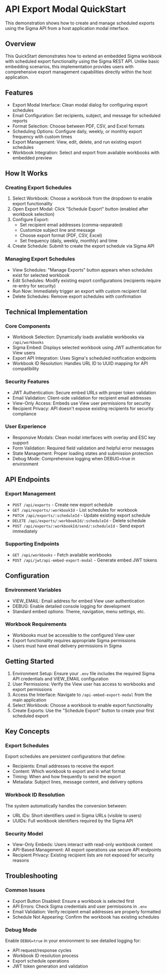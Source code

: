 # API Export Modal QuickStart

This demonstration shows how to create and manage scheduled exports using the Sigma API from a host application modal interface.

## Overview

This QuickStart demonstrates how to extend an embedded Sigma workbook with scheduled export functionality using the Sigma REST API. Unlike basic embedding scenarios, this implementation provides users with comprehensive export management capabilities directly within the host application.

## Features

- Export Modal Interface: Clean modal dialog for configuring export schedules
- Email Configuration: Set recipients, subject, and message for scheduled reports
- Format Selection: Choose between PDF, CSV, and Excel formats
- Scheduling Options: Configure daily, weekly, or monthly export frequency with custom times
- Export Management: View, edit, delete, and run existing export schedules
- Workbook Integration: Select and export from available workbooks with embedded preview

## How It Works

### Creating Export Schedules
1. Select Workbook: Choose a workbook from the dropdown to enable export functionality
2. Open Export Modal: Click "Schedule Export" button (enabled after workbook selection)
3. Configure Export: 
   - Set recipient email addresses (comma-separated)
   - Customize subject line and message
   - Choose export format (PDF, CSV, Excel)
   - Set frequency (daily, weekly, monthly) and time
4. Create Schedule: Submit to create the export schedule via Sigma API

### Managing Export Schedules
- View Schedules: "Manage Exports" button appears when schedules exist for selected workbook
- Edit Schedules: Modify existing export configurations (recipients require re-entry for security)
- Run Now: Immediately trigger an export with custom recipient list
- Delete Schedules: Remove export schedules with confirmation

## Technical Implementation

### Core Components
- Workbook Selection: Dynamically loads available workbooks via `/api/workbooks`
- Sigma Embed: Displays selected workbook using JWT authentication for View users
- Export API Integration: Uses Sigma's scheduled notification endpoints
- Workbook ID Resolution: Handles URL ID to UUID mapping for API compatibility

### Security Features
- JWT Authentication: Secure embed URLs with proper token validation
- Email Validation: Client-side validation for recipient email addresses
- View-Only Access: Embeds use View user permissions for security
- Recipient Privacy: API doesn't expose existing recipients for security compliance

### User Experience
- Responsive Modals: Clean modal interfaces with overlay and ESC key support
- Form Validation: Required field validation and helpful error messages
- State Management: Proper loading states and submission protection
- Debug Mode: Comprehensive logging when DEBUG=true in environment

## API Endpoints

### Export Management
- `POST /api/exports` - Create new export schedule
- `GET /api/exports/:workbookId` - List schedules for workbook
- `PATCH /api/exports/:scheduleId` - Update existing export schedule
- `DELETE /api/exports/:workbookId/:scheduleId` - Delete schedule
- `POST /api/exports/:workbookId/send/:scheduleId` - Send export immediately

### Supporting Endpoints
- `GET /api/workbooks` - Fetch available workbooks
- `POST /api/jwt/api-embed-export-modal` - Generate embed JWT tokens

## Configuration

### Environment Variables
- VIEW_EMAIL: Email address for embed View user authentication
- DEBUG: Enable detailed console logging for development
- Standard embed options: Theme, navigation, menu settings, etc.

### Workbook Requirements
- Workbooks must be accessible to the configured View user
- Export functionality requires appropriate Sigma permissions
- Users must have email delivery permissions in Sigma

## Getting Started

1. Environment Setup: Ensure your `.env` file includes the required Sigma API credentials and VIEW_EMAIL configuration
2. User Permissions: Verify the View user has access to workbooks and export permissions
3. Access the Interface: Navigate to `/api-embed-export-modal` from the main application
4. Select Workbook: Choose a workbook to enable export functionality
5. Create Exports: Use the "Schedule Export" button to create your first scheduled export

## Key Concepts

### Export Schedules
Export schedules are persistent configurations that define:
- Recipients: Email addresses to receive the export
- Content: Which workbook to export and in what format
- Timing: When and how frequently to send the export
- Metadata: Subject lines, message content, and delivery options

### Workbook ID Resolution
The system automatically handles the conversion between:
- URL IDs: Short identifiers used in Sigma URLs (visible to users)
- UUIDs: Full workbook identifiers required by the Sigma API

### Security Model
- View-Only Embeds: Users interact with read-only workbook content
- API-Based Management: All export operations use secure API endpoints
- Recipient Privacy: Existing recipient lists are not exposed for security reasons

## Troubleshooting

### Common Issues
- Export Button Disabled: Ensure a workbook is selected first
- API Errors: Check Sigma credentials and user permissions in `.env`
- Email Validation: Verify recipient email addresses are properly formatted
- Schedule Not Appearing: Confirm the workbook has existing schedules

### Debug Mode
Enable `DEBUG=true` in your environment to see detailed logging for:
- API request/response cycles
- Workbook ID resolution process
- Export schedule operations
- JWT token generation and validation

